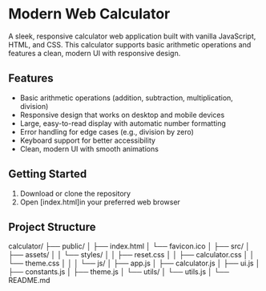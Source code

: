 # Modern Web Calculator

A sleek, responsive calculator web application built with vanilla JavaScript, HTML, and CSS. This calculator supports basic arithmetic operations and features a clean, modern UI with responsive design.

## Features

- Basic arithmetic operations (addition, subtraction, multiplication, division)
- Responsive design that works on desktop and mobile devices
- Large, easy-to-read display with automatic number formatting
- Error handling for edge cases (e.g., division by zero)
- Keyboard support for better accessibility
- Clean, modern UI with smooth animations

## Getting Started

1. Download or clone the repository
2. Open [index.html]in your preferred web browser

## Project Structure

calculator/
├── public/
│ ├── index.html
│ └── favicon.ico
│
├── src/
│ ├── assets/
│ │ └── styles/
│ │ ├── reset.css
│ │ ├── calculator.css
│ │ └── theme.css
│ │
│ └── js/
│ ├── app.js
│ ├── calculator.js
│ ├── ui.js
│ ├── constants.js
│ ├── theme.js
│ └── utils/
│ └── utils.js
│
└── README.md
